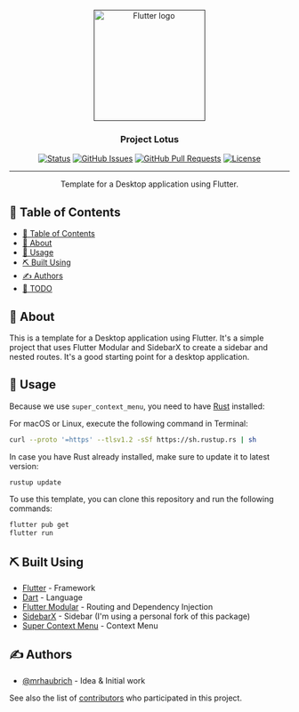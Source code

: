 <p align="center">
  <a href="" rel="noopener">
 <img width=200px src="https://storage.googleapis.com/cms-storage-bucket/4cdf1c5482cd30174cfe.png"
  alt="Flutter logo"></a>
</p>

<h3 align="center">Project Lotus</h3>

<div align="center">

[![Status](https://img.shields.io/badge/status-active-success.svg)]()
[![GitHub Issues](https://img.shields.io/github/issues/mrhaubrich/lotus.svg)](https://github.com/mrhaubrich/lotus/issues)
[![GitHub Pull Requests](https://img.shields.io/github/issues-pr/mrhaubrich/lotus.svg)](https://github.com/mrhaubrich/lotus/pulls)
[![License](https://img.shields.io/badge/license-MIT-blue.svg)](/LICENSE)

</div>

---

<p align="center"> Template for a Desktop application using Flutter.
    <br> 
</p>

## 📝 Table of Contents

- [📝 Table of Contents](#-table-of-contents)
- [🧐 About ](#-about-)
- [🎈 Usage ](#-usage-)
- [⛏️ Built Using ](#️-built-using-)
- [✍️ Authors ](#️-authors-)
- [📝 TODO ][todoReference]

## 🧐 About <a name = "about"></a>

This is a template for a Desktop application using Flutter. It's a simple project that uses Flutter Modular and SidebarX to create a sidebar and nested routes. It's a good starting point for a desktop application.

## 🎈 Usage <a name="usage"></a>

Because we use `super_context_menu`, you need to have [Rust](https://rustup.rs/) installed:

For macOS or Linux, execute the following command in Terminal:
```bash
curl --proto '=https' --tlsv1.2 -sSf https://sh.rustup.rs | sh
```

In case you have Rust already installed, make sure to update it to latest version:
```bash
rustup update
```

To use this template, you can clone this repository and run the following commands:

```bash
flutter pub get
flutter run
```

## ⛏️ Built Using <a name = "built_using"></a>

- [Flutter](https://flutter.dev/) - Framework
- [Dart](https://dart.dev/) - Language
- [Flutter Modular](https://pub.dev/packages/flutter_modular) - Routing and Dependency Injection
- [SidebarX](https://pub.dev/packages/sidebar) - Sidebar (I'm using a personal fork of this package)
- [Super Context Menu](https://pub.dev/packages/super_context_menu) - Context Menu

## ✍️ Authors <a name = "authors"></a>

- [@mrhaubrich](https://github.com/mrhaubrich) - Idea & Initial work

See also the list of [contributors](https://github.com/mrhaubrich/lotus/contributors) who participated in this project.

[todoReference]: TODO.md
